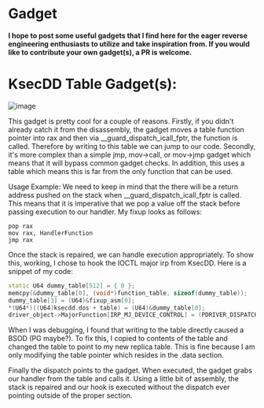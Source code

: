 # Gadget
**I hope to post some useful gadgets that I find here for the eager reverse engineering enthusiasts to utilize and take inspiration from. If you would like to contribute your own gadget(s), a PR is welcome.**

# KsecDD Table Gadget(s):
![image](https://user-images.githubusercontent.com/88007716/231940159-dc0ca94a-1789-4244-9b32-c66cc5ce6584.png)

This gadget is pretty cool for a couple of reasons. Firstly, if you didn't already catch it from the disassembly, the gadget moves a table function pointer into rax and then via __guard_dispatch_icall_fptr, the function is called. Therefore by writing to this table we can jump to our code. Secondly, it's more complex than a simple jmp, mov->call, or mov->jmp gadget which means that it will bypass common gadget checks. In addition, this uses a table which means this is far from the only function that can be used.

Usage Example:
We need to keep in mind that the there will be a return address pushed on the stack when __guard_dispatch_icall_fptr is called. This means that it is imperative that we pop a value off the stack before passing execution to our handler. My fixup looks as follows:
```
pop rax
mov rax, HandlerFunction
jmp rax
```
Once the stack is repaired, we can handle execution appropriately. To show this, working, I chose to hook the IOCTL major irp from KsecDD. Here is a snippet of my code:
```cpp
static U64 dummy_table[512] = { 0 };
memcpy(&dummy_table[0], (void*)function_table, sizeof(dummy_table));
dummy_table[3] = (U64)&fixup_asm[0];
*(U64*)((U64)ksecdd.dos + table) = (U64)&dummy_table[0];
driver_object->MajorFunction[IRP_MJ_DEVICE_CONTROL] = (PDRIVER_DISPATCH)(ksecdd + gadget);
```
When I was debugging, I found that writing to the table directly caused a BSOD (PG maybe?). To fix this, I copied to contents of the table and changed the table to point to my new replica table. This is fine because I am only modifying the table pointer which resides in the .data section.

Finally the dispatch points to the gadget. When executed, the gadget grabs our handler from the table and calls it. Using a little bit of assembly, the stack is repaired and our hook is executed without the dispatch ever pointing outside of the proper section.

